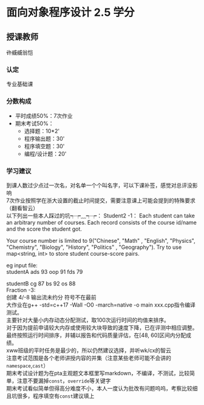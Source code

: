 # 面向对象程序设计  2.5 学分

## 授课教师
~~许威威~~翁恺

### 认定
专业基础课

### 分数构成
- 平时成绩50%：7次作业  
- 期末考试50%： 
  - 选择题：10*2'  
  - 程序输出题：30'  
  - 程序填空题：30'  
  - 编程/设计题：20'  

### 学习建议
到课人数过少点过一次名，对名单一个个叫名字，可以下课补签，感觉对总评没影响  
7次作业按照学在浙大设置的截止时间提交，需要注意课上可能会提到的特殊要求（翻看智云）  
以下列出一些本人踩过的坑┭┮﹏┭┮：
Student2 -1：
Each student can take an arbitrary number of courses. Each record consists of the course id/name and the score the student got.  

Your course number is limited to 9("Chinese", "Math" , "English", "Physics", "Chemistry", "Biology", "History", "Politics" , "Geography"). Try to use map<string, int> to store student course-score pairs.   

eg input file:  
studentA ads 93 oop 91 fds 79  

studentB cg 87 bs 92 os 88  
Fraction -3:  
创建 4/-8 输出流未约分 符号不在最前  
大作业在g++ -std=c++17 -Wall -O0 -march=native -o main xxx.cpp指令编译测试。  
主要针对大量小内存动态分配测试，取100次运行时间的均值来排序。  
对于因为提前申请较大内存或使用较大块导致的速度下降，已在评测中相应调整。  
最终按照运行时间排序，并辅以报告和代码质量评估，在[48, 60]区间内分配成绩。  
xww班级的平时任务是最少的，所以仍然建议选择，并听wk/cx的智云  
注意考试范围是各个老师讲授内容的并集（注意某些老师可能不会讲的`namespace`,`cast`）  
期末考试设计题为在pta主观题文本框里写markdown，不编译，不测试，比较简单，注意不要漏掉`const`，`override`等关键字  
期末考试看似简单但得高分难度不小，本人一度认为批改有问题呜呜，考察比较细且坑很多，程序填空有`const`建议填上  